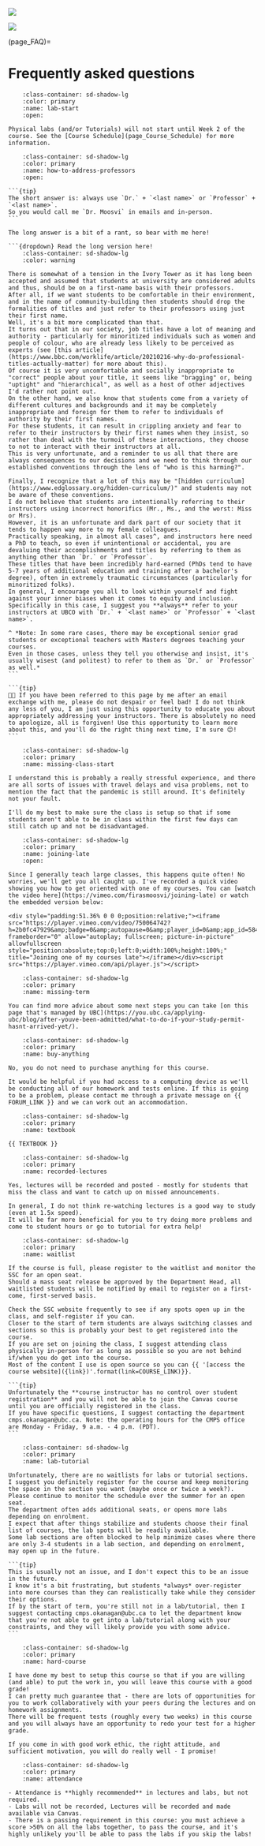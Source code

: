 ![](../images/header.jpg)

![](../images/UBCO_CMPS_header.jpg)

(page_FAQ)=
# Frequently asked questions

```{dropdown} When do labs (and/or Tutorials) start?
    :class-container: sd-shadow-lg
    :color: primary
    :name: lab-start
    :open:

Physical labs (and/or Tutorials) will not start until Week 2 of the course. See the [Course Schedule](page_Course_Schedule) for more information.
```

````{dropdown} How do I address my professors at UBCO?
    :class-container: sd-shadow-lg
    :color: primary
    :name: how-to-address-professors
    :open:

```{tip}
The short answer is: always use `Dr.` + `<last name>` or `Professor` + `<last name>`.
So you would call me `Dr. Moosvi` in emails and in-person.
```

The long answer is a bit of a rant, so bear with me here!

```{dropdown} Read the long version here!
    :class-container: sd-shadow-lg
    :color: warning

There is somewhat of a tension in the Ivory Tower as it has long been accepted and assumed that students at university are considered adults and thus, should be on a first-name basis with their professors.
After all, if we want students to be comfortable in their environment, and in the name of community-building then students should drop the formalities of titles and just refer to their professors using just their first name.
Well, it's a bit more complicated than that.
It turns out that in our society, job titles have a lot of meaning and authority - particularly for minoritized individuals such as women and people of colour, who are already less likely to be perceived as experts (see [this article](https://www.bbc.com/worklife/article/20210216-why-do-professional-titles-actually-matter) for more about this).
Of course it is very uncomfortable and socially inappropriate to "correct" people about your title, it seems like "bragging" or, being "uptight" and "hierarchical", as well as a host of other adjectives I'd rather not point out.
On the other hand, we also know that students come from a variety of different cultures and backgrounds and it may be completely inappropriate and foreign for them to refer to individuals of authority by their first names.
For these students, it can result in crippling anxiety and fear to refer to their instructors by their first names when they insist, so rather than deal with the turmoil of these interactions, they choose to not to interact with their instructors at all.
This is very unfortunate, and a reminder to us all that there are always consequences to our decisions and we need to think through our established conventions through the lens of "who is this harming?".

Finally, I recognize that a lot of this may be "[hidden curriculum](https://www.edglossary.org/hidden-curriculum/)" and students may not be aware of these conventions.
I do not believe that students are intentionally referring to their instructors using incorrect honorifics (Mr., Ms., and the worst: Miss or Mrs).
However, it is an unfortunate and dark part of our society that it tends to happen way more to my female colleagues.
Practically speaking, in almost all cases^, and instructors here need a PhD to teach, so even if unintentional or accidental, you are devaluing their accomplishments and titles by referring to them as anything other than `Dr.` or `Professor`.
These titles that have been incredibly hard-earned (PhDs tend to have 5-7 years of additional education and training after a bachelor's degree), often in extremely traumatic circumstances (particularly for minoritized folks). 
In general, I encourage you all to look within yourself and fight against your inner biases when it comes to equity and inclusion.
Specifically in this case, I suggest you **always** refer to your instructors at UBCO with `Dr.` + `<last name>` or `Professor` + `<last name>`.

^ *Note: In some rare cases, there may be exceptional senior grad students or exceptional teachers with Masters degrees teaching your courses. 
Even in those cases, unless they tell you otherwise and insist, it's usually wisest (and politest) to refer to them as `Dr.` or `Professor` as well.*
```

```{tip}
👋🏽 If you have been referred to this page by me after an email exchange with me, please do not despair or feel bad! I do not think any less of you, I am just using this opportunity to educate you about appropriately addressing your instructors. There is absolutely no need to apologize, all is forgiven! Use this opportunity to learn more about this, and you'll do the right thing next time, I'm sure 😊! 
```
````

```{dropdown} What if I cannot be in Kelowna by the start of the term?
    :class-container: sd-shadow-lg
    :color: primary
    :name: missing-class-start

I understand this is probably a really stressful experience, and there are all sorts of issues with travel delays and visa problems, not to mention the fact that the pandemic is still around. It's definitely not your fault.

I'll do my best to make sure the class is setup so that if some students aren't able to be in class within the first few days can still catch up and not be disadvantaged.
```

```{dropdown} What should I do if I'm joining the course late?
    :class-container: sd-shadow-lg
    :color: primary
    :name: joining-late
    :open:

Since I generally teach large classes, this happens quite often! No worries, we'll get you all caught up. I've recorded a quick video showing you how to get oriented with one of my courses. You can [watch the video here](https://vimeo.com/firasmoosvi/joining-late) or watch the embedded version below:

<div style="padding:51.36% 0 0 0;position:relative;"><iframe src="https://player.vimeo.com/video/750064742?h=2b0fc47929&amp;badge=0&amp;autopause=0&amp;player_id=0&amp;app_id=58479" frameborder="0" allow="autoplay; fullscreen; picture-in-picture" allowfullscreen style="position:absolute;top:0;left:0;width:100%;height:100%;" title="Joining one of my courses late"></iframe></div><script src="https://player.vimeo.com/api/player.js"></script>
```

```{dropdown} What can I do if my study-permit is delayed and I can't be in Kelowna for the majority of the term?
    :class-container: sd-shadow-lg
    :color: primary
    :name: missing-term

You can find more advice about some next steps you can take [on this page that's managed by UBC](https://you.ubc.ca/applying-ubc/blog/after-youve-been-admitted/what-to-do-if-your-study-permit-hasnt-arrived-yet/).
```

```{dropdown} Do I need to buy anything for this course?
    :class-container: sd-shadow-lg
    :color: primary
    :name: buy-anything

No, you do not need to purchase anything for this course.

It would be helpful if you had access to a computing device as we'll be conducting all of our homework and tests online. If this is going to be a problem, please contact me through a private message on {{ FORUM_LINK }} and we can work out an accommodation.
```

```{dropdown} Which textbook are we using for this course?
    :class-container: sd-shadow-lg
    :color: primary
    :name: textbook

{{ TEXTBOOK }}
```

```{dropdown} Will lectures be recorded so I can re-watch them to study?
    :class-container: sd-shadow-lg
    :color: primary
    :name: recorded-lectures

Yes, lectures will be recorded and posted - mostly for students that miss the class and want to catch up on missed announcements.

In general, I do not think re-watching lectures is a good way to study (even at 1.5x speed).
It will be far more beneficial for you to try doing more problems and come to student hours or go to tutorial for extra help!
```

````{dropdown} What should I do if the course is full and I'm on the waitlist for the class?
    :class-container: sd-shadow-lg
    :color: primary
    :name: waitlist

If the course is full, please register to the waitlist and monitor the SSC for an open seat.
Should a mass seat release be approved by the Department Head, all waitlisted students will be notified by email to register on a first-come, first-served basis.

Check the SSC website frequently to see if any spots open up in the class, and self-register if you can.
Closer to the start of term students are always switching classes and sections so this is probably your best to get registered into the course.
If you are set on joining the class, I suggest attending class physically in-person for as long as possible so you are not behind if/when you do get into the course.
Most of the content I use is open source so you can {{ '[access the course website]({link})'.format(link=COURSE_LINK)}}.

```{tip}
Unfortunately the **course instructor has no control over student registration** and you will not be able to join the Canvas course until you are officially registered in the class.
If you have specific questions, I suggest contacting the department cmps.okanagan@ubc.ca. Note: the operating hours for the CMPS office are Monday - Friday, 9 a.m. - 4 p.m. (PDT).
```
````

````{dropdown} What if I can't register in the lab/tutorial I want?
    :class-container: sd-shadow-lg
    :color: primary
    :name: lab-tutorial

Unfortunately, there are no waitlists for labs or tutorial sections.
I suggest you definitely register for the course and keep monitoring the space in the section you want (maybe once or twice a week?).
Please continue to monitor the schedule over the summer for an open seat.
The department often adds additional seats, or opens more labs depending on enrolment.
I expect that after things stabilize and students choose their final list of courses, the lab spots will be readily available.
Some lab sections are often blocked to help minimize cases where there are only 3-4 students in a lab section, and depending on enrolment, may open up in the future.

```{tip}
This is usually not an issue, and I don't expect this to be an issue in the future.
I know it's a bit frustrating, but students *always* over-register into more courses than they can realistically take while they consider their options.
If by the start of term, you're still not in a lab/tutorial, then I suggest contacting cmps.okanagan@ubc.ca to let the department know that you're not able to get into a lab/tutorial along with your constraints, and they will likely provide you with some advice.
```
````

```{dropdown} Is this course hard? Will I fail?
    :class-container: sd-shadow-lg
    :color: primary
    :name: hard-course

I have done my best to setup this course so that if you are willing (and able) to put the work in, you will leave this course with a good grade!
I can pretty much guarantee that - there are lots of opportunities for you to work collaboratively with your peers during the lectures and on homework assignments.
There will be frequent tests (roughly every two weeks) in this course and you will always have an opportunity to redo your test for a higher grade.

If you come in with good work ethic, the right attitude, and sufficient motivation, you will do really well - I promise!
```

```{dropdown} Is attendance mandatory in lectures and labs?
    :class-container: sd-shadow-lg
    :color: primary
    :name: attendance

- Attendance is **highly recommended** in lectures and labs, but not required.
- Labs will not be recorded, Lectures will be recorded and made available via Canvas.
- There is a passing requirement in this course: you must achieve a score >50% on all the labs together, to pass the course, and it's highly unlikely you'll be able to pass the labs if you skip the labs!
```
